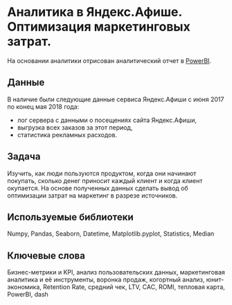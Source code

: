 # Аналитика в Яндекс.Афише. Оптимизация маркетинговых затрат.
На основании аналитики отрисован аналитический отчет в [PowerBI](marketing_costs_dash.pbix).

## Данные
В наличие были следующие данные сервиса Яндекс.Афиши с июня 2017 по конец мая 2018 года:
- лог сервера с данными о посещениях сайта Яндекс.Афиши,
- выгрузка всех заказов за этот период,
- статистика рекламных расходов.

## Задача
Изучить, как люди пользуются продуктом, когда они начинают покупать, сколько денег приносит каждый клиент и когда клиент окупается. На основе полученных данных сделать вывод об оптимизации затрат на маркетинг в разрезе источников.

## Используемые библиотеки
Numpy, Pandas, Seaborn, Datetime, Matplotlib.pyplot, Statistics, Median

## Ключевые слова
Бизнес-метрики и KPI, анализ пользовательских данных, маркетинговая аналитика и её инструменты, воронка продаж, когортный анализ, юнит-экономика, Retention Rate, средний чек, LTV, CAC, ROMI, тепловая карта, PowerBI, dash
